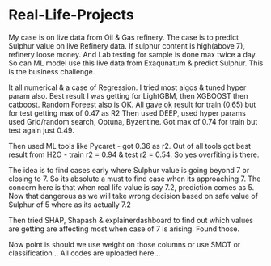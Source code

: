 # Real-Life-Projects

My case is on live data from Oil & Gas refinery.
The case is to predict Sulphur value on live Refinery data.
If sulphur content is high(above 7), refinery loose money. And Lab testing for sample is done max twice a day.
So can ML model use this live data from Exaqunatum & predict Sulphur. 
This is the business challenge.


It all numerical & a case of Regression. I tried most algos & tuned hyper param also.
Best result I was getting for LightGBM, then XGBOOST then catboost. 
Random Foreest also is OK. All gave ok result for train (0.65) but for test getting max of 0.47 as R2
Then used DEEP, used hyper params used Grid/random search,  Optuna, Byzentine. Got max of 0.74 for train but test again just 0.49.

Then used ML tools like Pycaret - got 0.36 as r2.
Out of all tools got best result from H2O - train r2 = 0.94 & test r2 = 0.54.
So yes overfiting is there.

The idea is to find cases early where Sulphur value is going beyond 7 or closing to 7.
So its absolute a must to find case when its approaching 7. The concern here is that when real life value is say 7.2, prediction comes as 5.
Now that dangerous as we will take wrong decision based on safe value of Sulphur of 5 where as its actually 7.2

Then tried SHAP, Shapash & explainerdashboard to find out which values are getting are affecting most when case of 7 is arising.
Found those. 

Now point is should we use weight on those columns or use SMOT or classification ..
All codes are uploaded here...

